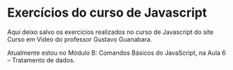 # Exercícios do curso de Javascript

Aqui deixo salvo os exercícios realizados no curso de Javascript do site Curso em Video do professor Gustavo Guanabara.

Atualmente estou no Módulo B: Comandos Básicos do JavaScript, na Aula 6 – Tratamento de dados.
